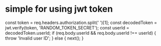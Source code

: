 # simple for using jwt token

const token = req.headers.authorization.split(' ')[1]; const decodedToken = jwt.verify(token, 'RANDOM_TOKEN_SECRET'); const userId = decodedToken.userId; if (req.body.userId && req.body.userId !== userId) { throw 'Invalid user ID'; } else { next(); }
